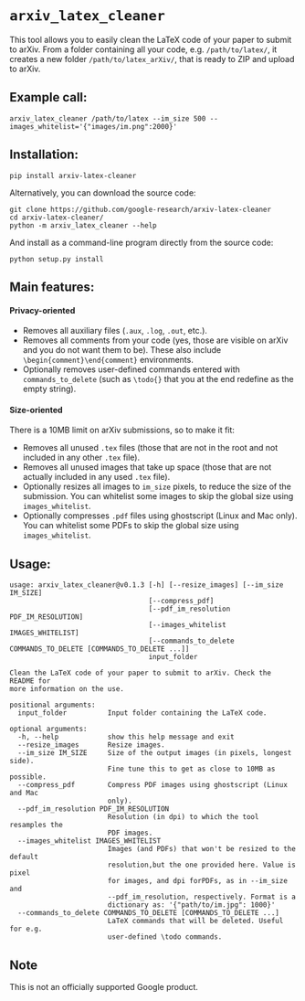# `arxiv_latex_cleaner`

This tool allows you to easily clean the LaTeX code of your paper to submit to
arXiv. From a folder containing all your code, e.g. `/path/to/latex/`, it
creates a new folder `/path/to/latex_arXiv/`, that is ready to ZIP and upload to
arXiv.

## Example call:

```console
arxiv_latex_cleaner /path/to/latex --im_size 500 --images_whitelist='{"images/im.png":2000}'
```

## Installation:

```console
pip install arxiv-latex-cleaner
```

Alternatively, you can download the source code:

```console
git clone https://github.com/google-research/arxiv-latex-cleaner
cd arxiv-latex-cleaner/
python -m arxiv_latex_cleaner --help
```

And install as a command-line program directly from the source code:

```console
python setup.py install
```

## Main features:

#### Privacy-oriented

*   Removes all auxiliary files (`.aux`, `.log`, `.out`, etc.).
*   Removes all comments from your code (yes, those are visible on arXiv and you
    do not want them to be). These also include `\begin{comment}\end{comment}`
    environments.
*   Optionally removes user-defined commands entered with `commands_to_delete`
    (such as `\todo{}` that you at the end redefine as the empty string).

#### Size-oriented

There is a 10MB limit on arXiv submissions, so to make it fit:

*   Removes all unused `.tex` files (those that are not in the root and not
    included in any other `.tex` file).
*   Removes all unused images that take up space (those that are not actually
    included in any used `.tex` file).
*   Optionally resizes all images to `im_size` pixels, to reduce the size of the
    submission. You can whitelist some images to skip the global size using
    `images_whitelist`.
*   Optionally compresses `.pdf` files using ghostscript (Linux and Mac only).
    You can whitelist some PDFs to skip the global size using
    `images_whitelist`.

## Usage:

```
usage: arxiv_latex_cleaner@v0.1.3 [-h] [--resize_images] [--im_size IM_SIZE]
                                  [--compress_pdf]
                                  [--pdf_im_resolution PDF_IM_RESOLUTION]
                                  [--images_whitelist IMAGES_WHITELIST]
                                  [--commands_to_delete COMMANDS_TO_DELETE [COMMANDS_TO_DELETE ...]]
                                  input_folder

Clean the LaTeX code of your paper to submit to arXiv. Check the README for
more information on the use.

positional arguments:
  input_folder          Input folder containing the LaTeX code.

optional arguments:
  -h, --help            show this help message and exit
  --resize_images       Resize images.
  --im_size IM_SIZE     Size of the output images (in pixels, longest side).
                        Fine tune this to get as close to 10MB as possible.
  --compress_pdf        Compress PDF images using ghostscript (Linux and Mac
                        only).
  --pdf_im_resolution PDF_IM_RESOLUTION
                        Resolution (in dpi) to which the tool resamples the
                        PDF images.
  --images_whitelist IMAGES_WHITELIST
                        Images (and PDFs) that won't be resized to the default
                        resolution,but the one provided here. Value is pixel
                        for images, and dpi forPDFs, as in --im_size and
                        --pdf_im_resolution, respectively. Format is a
                        dictionary as: '{"path/to/im.jpg": 1000}'
  --commands_to_delete COMMANDS_TO_DELETE [COMMANDS_TO_DELETE ...]
                        LaTeX commands that will be deleted. Useful for e.g.
                        user-defined \todo commands.
```

## Note

This is not an officially supported Google product.
